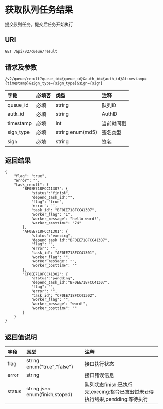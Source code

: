 # 获取队列任务结果

提交队列任务，提交后任务开始执行

## URI

```
GET /api/v2/queue/result
```

## 请求及参数

```
/v2/queue/result?queue_id={queue_id}&auth_id={auth_id}&timestamp={timestamp}&sign_type={sign_type}&sign={sign}
```

| **字段** | **必填否** | **类型** | **注释** |
| :--- | :--- | :--- | :--- |
| queue\_id | 必填 | string | 队列ID |
| auth\_id | 必填 | string | AuthID |
| timestamp | 必填 | int | 当前时间戳 |
| sign\_type | 必填 | string enum\(md5\) | 签名类型 |
| sign | 必填 | string | 签名 |

## 返回结果

```
{
    "flag": "true",
    "error": "",
    "task_result": {
        "BF0EE718FCC41307": {
            "status":"finish",
            "depend_task_id":"",
            "flag": "true",
            "error": "",
            "task_id": "BF0EE718FCC41307",
            "worker_flag": "1",
            "worker_message": "hello word!",
            "worker_costtime": "74"
        },
        "AF0EE718FCC41301": {
            "status":"execing",
            "depend_task_id":"BF0EE718FCC41307",
            "flag": "",
            "error": "",
            "task_id": "AF0EE718FCC41301",
            "worker_flag": "",
            "worker_message": "",
            "worker_costtime": ""
        },
        "CF0EE718FCC41302": {
            "status":"pendding",
            "depend_task_id":"BF0EE718FCC41307",
            "flag": "",
            "error": "",
            "task_id": "CF0EE718FCC41302",
            "worker_flag": "",
            "worker_message": "word!",
            "worker_costtime": ""
        }
    }
}
```

## 返回值说明

| **字段** | **类型** | **注释** |
| :--- | :--- | :--- |
| flag | string enum\("true","false"\) | 接口执行状态 |
| error | string | 接口错误信息 |
| status | string json enum\(finish,stoped\) | 队列状态finish:已执行完,execing:指令已发出暂未获得执行结果,pendding:等待执行 |



